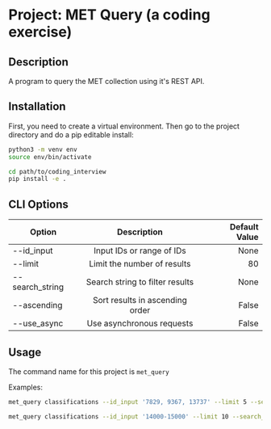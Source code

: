 # Project: MET Query (a coding exercise)

## Description

A program to query the MET collection using it's REST API.

## Installation

First, you need to create a virtual environment. Then go to the project directory and do a pip editable install:

```bash
python3 -m venv env
source env/bin/activate

cd path/to/coding_interview
pip install -e .
```

## CLI Options

| Option        | Description           | Default Value  |
| ------------- |:-------------:| -----:|
| --id_input    | Input IDs or range of IDs | None |
| --limit       | Limit the number of results | 80 |
| --search_string | Search string to filter results | None |
| --ascending | Sort results in ascending order | False |
| --use_async | Use asynchronous requests | False |

## Usage

The command name for this project is `met_query`

Examples:
```bash
met_query classifications --id_input '7829, 9367, 13737' --limit 5 --search_string 'Textiles' --ascending False

met_query classifications --id_input '14000-15000' --limit 10 --search_string 'Textiles' --ascending False --use_async
```


